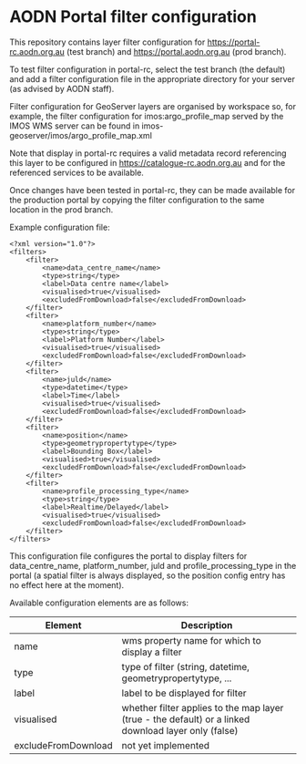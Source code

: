 # AODN Portal filter configuration

This repository contains layer filter configuration for https://portal-rc.aodn.org.au (test branch) and
https://portal.aodn.org.au (prod branch).

To test filter configuration in portal-rc, select the test branch (the default) and add a filter configuration
file in the appropriate directory for your server (as advised by AODN staff).

Filter configuration for GeoServer layers are organised by workspace so, for example, the filter configuration
 for imos:argo_profile_map served by the IMOS WMS server can be found in
 imos-geoserver/imos/argo_profile_map.xml

Note that display in portal-rc requires a valid metadata record referencing this layer to
 be configured in https://catalogue-rc.aodn.org.au and for the referenced services to be available.

Once changes have been tested in portal-rc, they can be made available for the production portal by
copying the filter configuration to the same location in the prod branch.

Example configuration file:

```
<?xml version="1.0"?>
<filters>
    <filter>
        <name>data_centre_name</name>
        <type>string</type>
        <label>Data centre name</label>
        <visualised>true</visualised>
        <excludedFromDownload>false</excludedFromDownload>
    </filter>
    <filter>
        <name>platform_number</name>
        <type>string</type>
        <label>Platform Number</label>
        <visualised>true</visualised>
        <excludedFromDownload>false</excludedFromDownload>
    </filter>
    <filter>
        <name>juld</name>
        <type>datetime</type>
        <label>Time</label>
        <visualised>true</visualised>
        <excludedFromDownload>false</excludedFromDownload>
    </filter>
    <filter>
        <name>position</name>
        <type>geometrypropertytype</type>
        <label>Bounding Box</label>
        <visualised>true</visualised>
        <excludedFromDownload>false</excludedFromDownload>
    </filter>
    <filter>
        <name>profile_processing_type</name>
        <type>string</type>
        <label>Realtime/Delayed</label>
        <visualised>true</visualised>
        <excludedFromDownload>false</excludedFromDownload>
    </filter>
</filters>
```

This configuration file configures the portal to display filters for data_centre_name, platform_number,
juld and profile_processing_type in the portal (a spatial filter is always displayed, so the position
config entry has no effect here at the moment).

Available configuration elements are as follows:

Element | Description
--- | ---
name | wms property name for which to display a filter
type | type of filter (string, datetime, geometrypropertytype, ...
label | label to be displayed for filter
visualised | whether filter applies to the map layer (true - the default) or a linked download layer only (false)
excludeFromDownload | not yet implemented





